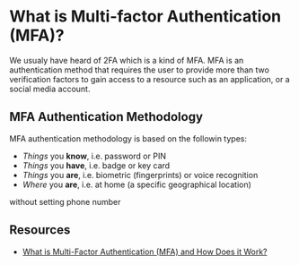 # What is Multi-factor Authentication (MFA)?
We usualy have heard of 2FA which is a kind of MFA. MFA is an authentication method that requires the user to provide more than two verification factors to gain access to a resource such as an application, or a social media account.

## MFA Authentication Methodology
MFA authentication methodology is based on the followin types:
- _Things_ you **know**, i.e. password or PIN
- _Things_ you **have**, i.e. badge or key card
- _Things_ you **are**, i.e. biometric (fingerprints) or voice recognition
- _Where_ you **are**, i.e. at home (a specific geographical location)


without setting phone number


## Resources
- [What is Multi-Factor Authentication (MFA) and How Does it Work?](https://www.onelogin.com/learn/what-is-mfa)
